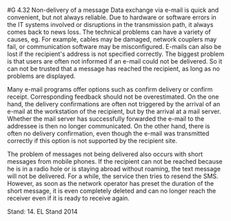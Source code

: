 #G 4.32 Non-delivery of a message
Data exchange via e-mail is quick and convenient, but not always reliable. Due to hardware or software errors in the IT systems involved or disruptions in the transmission path, it always comes back to news loss. The technical problems can have a variety of causes, eg. For example, cables may be damaged, network couplers may fail, or communication software may be misconfigured. E-mails can also be lost if the recipient's address is not specified correctly. The biggest problem is that users are often not informed if an e-mail could not be delivered. So it can not be trusted that a message has reached the recipient, as long as no problems are displayed.

Many e-mail programs offer options such as confirm delivery or confirm receipt. Corresponding feedback should not be overestimated. On the one hand, the delivery confirmations are often not triggered by the arrival of an e-mail at the workstation of the recipient, but by the arrival at a mail server. Whether the mail server has successfully forwarded the e-mail to the addressee is then no longer communicated. On the other hand, there is often no delivery confirmation, even though the e-mail was transmitted correctly if this option is not supported by the recipient site.

The problem of messages not being delivered also occurs with short messages from mobile phones. If the recipient can not be reached because he is in a radio hole or is staying abroad without roaming, the text message will not be delivered. For a while, the service then tries to resend the SMS. However, as soon as the network operator has preset the duration of the short message, it is even completely deleted and can no longer reach the receiver even if it is ready to receive again.

Stand: 14. EL Stand 2014



